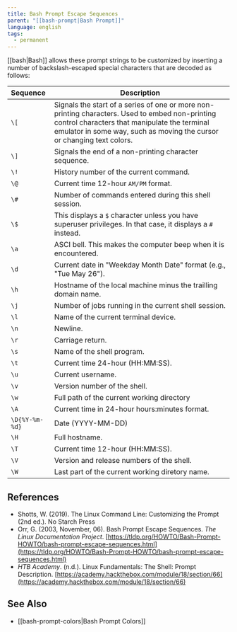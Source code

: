```yaml
---
title: Bash Prompt Escape Sequences
parent: "[[bash-prompt|Bash Prompt]]"
language: english
tags:
  - permanent
---
```



[[bash|Bash]] allows these prompt strings to be customized by inserting a number of backslash-escaped special characters that are decoded as follows:

| Sequence       | Description                                                                                                                                                                                                               |
| :------------- | ------------------------------------------------------------------------------------------------------------------------------------------------------------------------------------------------------------------------- |
| `\[`           | Signals the start of a series of one or more non-printing characters. Used to embed non-printing control characters that manipulate the terminal emulator in some way, such as moving the cursor or changing text colors. |
| `\]`           | Signals the end of a non-printing character sequence.                                                                                                                                                                     |
| `\!`           | History number of the current command.                                                                                                                                                                                    |
| `\@`           | Current time 12-hour `AM/PM` format.                                                                                                                                                                                      |
| `\#`           | Number of commands entered during this shell session.                                                                                                                                                                     |
| `\$`           | This displays a `$` character unless you have superuser privileges. In that case, it displays a `#` instead.                                                                                                              |
| `\a`           | ASCI bell. This makes the computer beep when it is encountered.                                                                                                                                                           |
| `\d`           | Current date in "Weekday Month Date" format (e.g., "Tue May 26").                                                                                                                                                         |
| `\h`           | Hostname of the local machine minus the trailling domain name.                                                                                                                                                            |
| `\j`           | Number of jobs running in the current shell session.                                                                                                                                                                      |
| `\l`           | Name of the current terminal device.                                                                                                                                                                                      |
| `\n`           | Newline.                                                                                                                                                                                                                  |
| `\r`           | Carriage return.                                                                                                                                                                                                          |
| `\s`           | Name of the shell program.                                                                                                                                                                                                |
| `\t`           | Current time 24-hour (HH:MM:SS).                                                                                                                                                                                          |
| `\u`           | Current username.                                                                                                                                                                                                         |
| `\v`           | Version number of the shell.                                                                                                                                                                                              |
| `\w`           | Full path of the current working directory                                                                                                                                                                                |
| `\A`           | Current time in 24-hour hours:minutes format.                                                                                                                                                                             |
| `\D{%Y-%m-%d}` | Date (YYYY-MM-DD)                                                                                                                                                                                                         |
| `\H`           | Full hostname.                                                                                                                                                                                                            |
| `\T`           | Current time 12-hour (HH:MM:SS).                                                                                                                                                                                          |
| `\V`           | Version and release numbers of the shell.                                                                                                                                                                                 |
| `\W`           | Last part of the current working diretory name.                                                                                                                                                                           |

## References

- Shotts, W. (2019). <span class="reference-title">The Linux Command Line: Customizing the Prompt (2nd ed.)</span>. No Starch Press
- Orr, G. (2003, November, 06). <span class="reference-title">Bash Prompt Escape Sequences</span>. _The Linux Documentation Project_. [https://tldp.org/HOWTO/Bash-Prompt-HOWTO/bash-prompt-escape-sequences.html](https://tldp.org/HOWTO/Bash-Prompt-HOWTO/bash-prompt-escape-sequences.html)
- _HTB Academy_. (n.d.). <span class="reference-title">Linux Fundamentals: The Shell: Prompt Description</span>. [https://academy.hackthebox.com/module/18/section/66](https://academy.hackthebox.com/module/18/section/66)

## See Also

- [[bash-prompt-colors|Bash Prompt Colors]]
